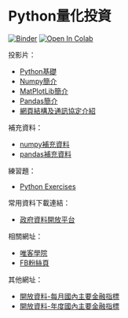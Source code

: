 # Python量化投資

[![Binder](https://mybinder.org/badge_logo.svg)](https://mybinder.org/v2/gh/victorgau/python_investment/master)
[![Open In Colab](https://colab.research.google.com/assets/colab-badge.svg)](https://colab.research.google.com/github/victorgau/python_investment/)

投影片：

* [Python基礎](https://bit.ly/2H0qsc8)
* [Numpy簡介](https://bit.ly/3nU3Rih)
* [MatPlotLib簡介](https://bit.ly/3lOIBbZ)
* [Pandas簡介](https://bit.ly/2H7Klhl)
* [網頁結構及通訊協定介紹](http://bit.ly/36sEEmn)

補充資料：

* [numpy補充資料](numpy補充資料.md)
* [pandas補充資料](pandas補充資料.md)

練習題：

* [Python Exercises](https://github.com/victorgau/python_exercises)

常用資料下載連結：

* [政府資料開放平台](https://data.gov.tw/)

相關網址：

* [唯客學院](https://victorgau.com/)
* [FB粉絲頁](https://www.facebook.com/KHPYAcademy/)

其他網址：

* [開放資料-每月國內主要金融指標](https://data.gov.tw/dataset/30815)
* [開放資料-年度國內主要金融指標](https://data.gov.tw/dataset/130490)